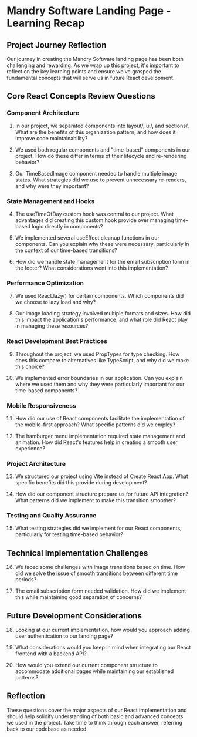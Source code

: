 # Mandry Software Landing Page - Learning Recap

## Project Journey Reflection
Our journey in creating the Mandry Software landing page has been both challenging and rewarding. As we wrap up this project, it's important to reflect on the key learning points and ensure we've grasped the fundamental concepts that will serve us in future React development.

## Core React Concepts Review Questions

### Component Architecture
1. In our project, we separated components into layout/, ui/, and sections/. What are the benefits of this organization pattern, and how does it improve code maintainability?

2. We used both regular components and "time-based" components in our project. How do these differ in terms of their lifecycle and re-rendering behavior?

3. Our TimeBasedImage component needed to handle multiple image states. What strategies did we use to prevent unnecessary re-renders, and why were they important?

### State Management and Hooks
4. The useTimeOfDay custom hook was central to our project. What advantages did creating this custom hook provide over managing time-based logic directly in components?

5. We implemented several useEffect cleanup functions in our components. Can you explain why these were necessary, particularly in the context of our time-based transitions?

6. How did we handle state management for the email subscription form in the footer? What considerations went into this implementation?

### Performance Optimization
7. We used React.lazy() for certain components. Which components did we choose to lazy load and why?

8. Our image loading strategy involved multiple formats and sizes. How did this impact the application's performance, and what role did React play in managing these resources?

### React Development Best Practices
9. Throughout the project, we used PropTypes for type checking. How does this compare to alternatives like TypeScript, and why did we make this choice?

10. We implemented error boundaries in our application. Can you explain where we used them and why they were particularly important for our time-based components?

### Mobile Responsiveness
11. How did our use of React components facilitate the implementation of the mobile-first approach? What specific patterns did we employ?

12. The hamburger menu implementation required state management and animation. How did React's features help in creating a smooth user experience?

### Project Architecture
13. We structured our project using Vite instead of Create React App. What specific benefits did this provide during development?

14. How did our component structure prepare us for future API integration? What patterns did we implement to make this transition smoother?

### Testing and Quality Assurance
15. What testing strategies did we implement for our React components, particularly for testing time-based behavior?

## Technical Implementation Challenges
16. We faced some challenges with image transitions based on time. How did we solve the issue of smooth transitions between different time periods?

17. The email subscription form needed validation. How did we implement this while maintaining good separation of concerns?

## Future Development Considerations
18. Looking at our current implementation, how would you approach adding user authentication to our landing page?

19. What considerations would you keep in mind when integrating our React frontend with a backend API?

20. How would you extend our current component structure to accommodate additional pages while maintaining our established patterns?

## Reflection
These questions cover the major aspects of our React implementation and should help solidify understanding of both basic and advanced concepts we used in the project. Take time to think through each answer, referring back to our codebase as needed.